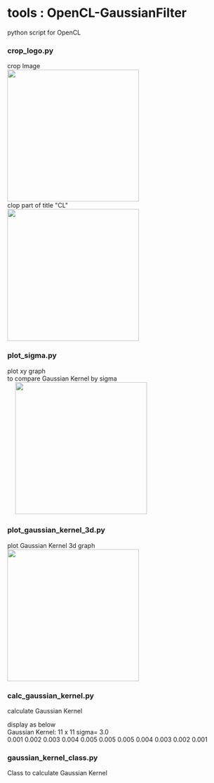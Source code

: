 tools : OpenCL-GaussianFilter
===============

python script for OpenCL  <br/>

### crop_logo.py
crop Image <br/>
<image src="https://raw.githubusercontent.com/ohwada/MAC_cpp_Samples/master/OpenCL-GaussianFilter/result/OpenCL_Logo_11x11_3.0_.png" width="300" /><br/>
clop part of title "CL" <br/>
<image src="https://raw.githubusercontent.com/ohwada/MAC_cpp_Samples/master/OpenCL-GaussianFilter/result/OpenCL_Logo_11x11_3.0__crop.png" width="300" /><br/>

### plot_sigma.py 
plot xy graph <br/>
to compare Gaussian Kernel by sigma <br/>　
<image src="https://raw.githubusercontent.com/ohwada/MAC_cpp_Samples/master/OpenCL-GaussianFilter/result/plot_sigma.png" width="300" /><br/>

### plot_gaussian_kernel_3d.py
plot Gaussian Kernel 3d graph <br/>
<image src="https://raw.githubusercontent.com/ohwada/MAC_cpp_Samples/master/OpenCL-GaussianFilter/result/gaussian_kernel_101x101_10.0_.png" width="300" /><br/>

### calc_gaussian_kernel.py
calculate Gaussian Kernel <br/>

display as below <br/>
Gaussian Kernel: 11 x 11 sigma= 3.0 <br/>
0.001 0.002 0.003 0.004 0.005 0.005 0.005 0.004 0.003 0.002 0.001 <br/>

### gaussian_kernel_class.py
Class to calculate Gaussian Kernel <br/>

